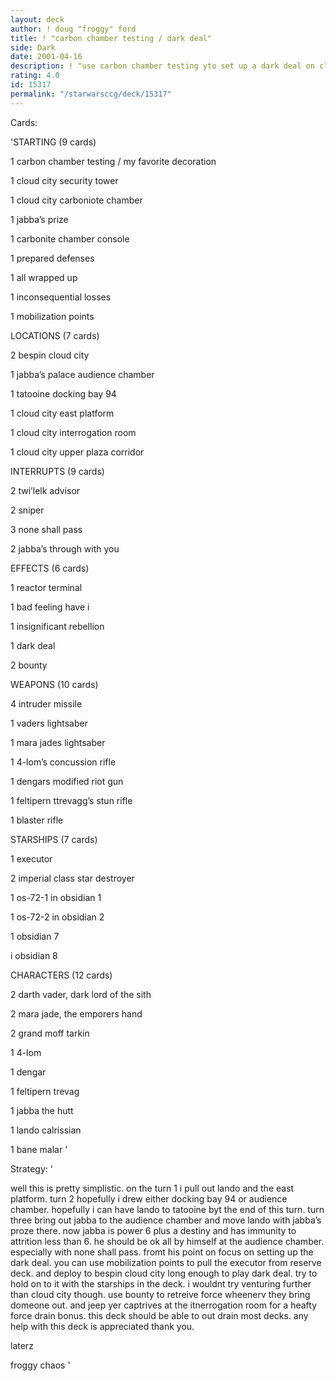 ```yaml
---
layout: deck
author: ! doug "froggy" ford
title: ! "carbon chamber testing / dark deal"
side: Dark
date: 2001-04-16
description: ! "use carbon chamber testing yto set up a dark deal on cloud city"
rating: 4.0
id: 15317
permalink: "/starwarsccg/deck/15317"
---
```

Cards: 

'STARTING (9 cards)

1 carbon chamber testing / my favorite decoration

1 cloud city security tower

1 cloud city carboniote chamber

1 jabba’s prize

1 carbonite chamber console

1 prepared defenses

1 all wrapped up

1 inconsequential losses

1 mobilization points


LOCATIONS (7 cards)

2 bespin cloud city

1 jabba’s palace audience chamber

1 tatooine docking bay 94

1 cloud city east platform

1 cloud city interrogation room

1 cloud city upper plaza corridor


INTERRUPTS (9 cards)

2 twi’lelk advisor

2 sniper

3 none shall pass

2 jabba’s through with you


EFFECTS (6 cards)

1 reactor terminal

1 bad feeling have i

1 insignificant rebellion

1 dark deal

2 bounty


WEAPONS (10 cards)

4 intruder missile

1 vaders lightsaber

1 mara jades lightsaber

1 4-lom’s concussion rifle

1 dengars modified riot gun

1 feltipern ttrevagg’s stun rifle

1 blaster rifle


STARSHIPS (7 cards)

1 executor

2 imperial class star destroyer

1 os-72-1 in obsidian 1

1 os-72-2 in obsidian 2

1 obsidian 7

i obsidian 8


CHARACTERS (12 cards)

2 darth vader, dark lord of the sith

2 mara jade, the emporers hand

2 grand moff tarkin

1 4-lom

1 dengar

1 feltipern trevag

1 jabba the hutt

1 lando calrissian

1 bane malar '

Strategy: '

well this is pretty simplistic. on the turn 1 i pull out lando and the east platform. turn 2 hopefully i drew either docking bay 94 or audience chamber. hopefully i can have lando to tatooine byt the end of this turn. turn three bring out jabba to the audience chamber and move lando with jabba’s proze there. now jabba is power 6 plus a destiny and has immunity to attrition less than 6. he should be ok all by himself at the audience chamber. especially with none shall pass. fromt his point on focus on setting up the dark deal. you can use mobilization points to pull the executor from reserve deck. and deploy to bespin cloud city long enough to play dark deal. try to hold on to it with the starships in the deck. i wouldnt try venturing further than cloud city though. use bounty to retreive force wheenerv they bring domeone out. and jeep yer captrives at the itnerrogation room for a heafty force drain bonus. this deck should be able to out drain most decks. any help with this deck is appreciated thank you.


laterz

froggy chaos '
